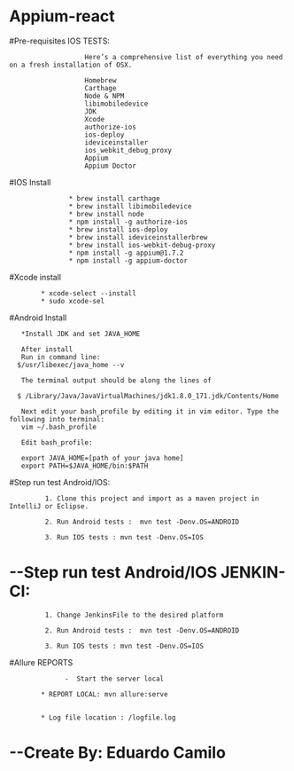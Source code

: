 # Appium-react

 #Pre-requisites IOS TESTS:
              
                       Here’s a comprehensive list of everything you need on a fresh installation of OSX.
                       
                       Homebrew
                       Carthage
                       Node & NPM
                       libimobiledevice
                       JDK
                       Xcode
                       authorize-ios
                       ios-deploy
                       ideviceinstaller
                       ios_webkit_debug_proxy
                       Appium
                       Appium Doctor 
                       
                                      
 #IOS Install
     
                   * brew install carthage
                   * brew install libimobiledevice
                   * brew install node
                   * npm install -g authorize-ios
                   * brew install ios-deploy
                   * brew install ideviceinstallerbrew
                   * brew install ios-webkit-debug-proxy
                   * npm install -g appium@1.7.2
                   * npm install -g appium-doctor              
                                                                 
                                    
 #Xcode install

            * xcode-select --install
            * sudo xcode-sel
            

#Android Install

       *Install JDK and set JAVA_HOME

       After install
       Run in command line:
      $/usr/libexec/java_home --v

       The terminal output should be along the lines of

      $ /Library/Java/JavaVirtualMachines/jdk1.8.0_171.jdk/Contents/Home

       Next edit your bash_profile by editing it in vim editor. Type the following into terminal:
       vim ~/.bash_profile

       Edit bash_profile:

       export JAVA_HOME=[path of your java home]
       export PATH=$JAVA_HOME/bin:$PATH



#Step run test Android/IOS:

             1. Clone this project and import as a maven project in IntelliJ or Eclipse.

             2. Run Android tests :  mvn test -Denv.OS=ANDROID

             3. Run IOS tests : mvn test -Denv.OS=IOS




# --Step run test Android/IOS JENKIN-CI:

             1. Change JenkinsFile to the desired platform

             2. Run Android tests :  mvn test -Denv.OS=ANDROID

             3. Run IOS tests : mvn test -Denv.OS=IOS




#Allure REPORTS

                  -  Start the server local
                  
            * REPORT LOCAL: mvn allure:serve

        
            * Log file location : /logfile.log


# --Create By: Eduardo Camilo


